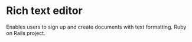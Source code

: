 # Rich text editor

Enables users to sign up and create documents with text formatting. Ruby on Rails project.
